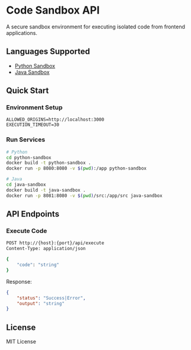 # Code Sandbox API

A secure sandbox environment for executing isolated code from frontend applications.

## Languages Supported

- [Python Sandbox](python-sandbox/README.md)
- [Java Sandbox](java-sandbox/README.md)

## Quick Start

### Environment Setup
```env
ALLOWED_ORIGINS=http://localhost:3000
EXECUTION_TIMEOUT=30
```

### Run Services
```bash
# Python
cd python-sandbox
docker build -t python-sandbox .
docker run -p 8080:8080 -v $(pwd):/app python-sandbox

# Java 
cd java-sandbox
docker build -t java-sandbox .
docker run -p 8081:8080 -v $(pwd)/src:/app/src java-sandbox
```

## API Endpoints

### Execute Code
```bash
POST http://{host}:{port}/api/execute
Content-Type: application/json

{
    "code": "string"
}
```

Response:
```json
{
    "status": "Success|Error",
    "output": "string"
}
```

## License

MIT License
